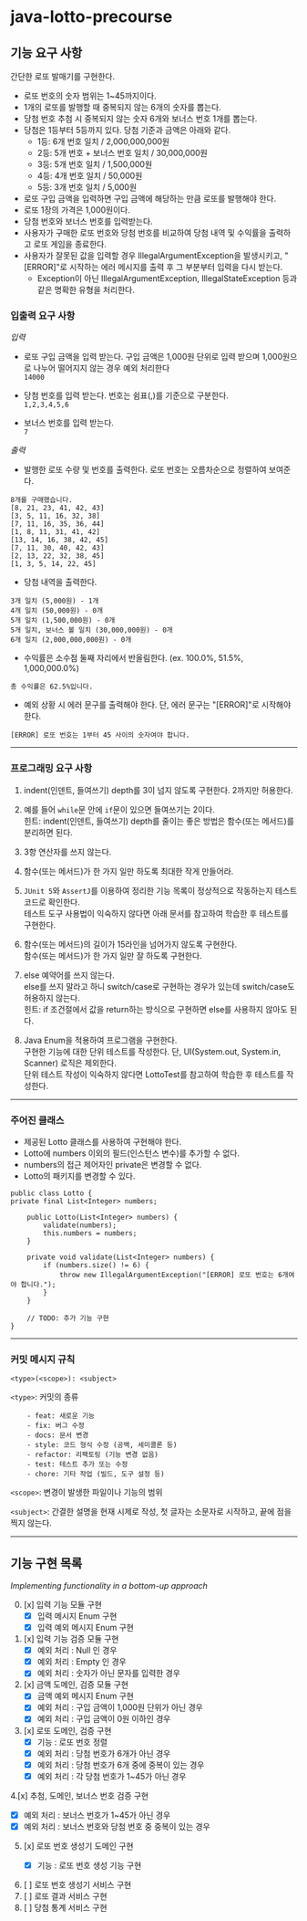 # java-lotto-precourse

## 기능 요구 사항
간단한 로또 발매기를 구현한다.

- 로또 번호의 숫자 범위는 1~45까지이다.  
- 1개의 로또를 발행할 때 중복되지 않는 6개의 숫자를 뽑는다.  
- 당첨 번호 추첨 시 중복되지 않는 숫자 6개와 보너스 번호 1개를 뽑는다.  
- 당첨은 1등부터 5등까지 있다. 당첨 기준과 금액은 아래와 같다.  
  - 1등: 6개 번호 일치 / 2,000,000,000원  
  - 2등: 5개 번호 + 보너스 번호 일치 / 30,000,000원  
  - 3등: 5개 번호 일치 / 1,500,000원  
  - 4등: 4개 번호 일치 / 50,000원  
  - 5등: 3개 번호 일치 / 5,000원  
- 로또 구입 금액을 입력하면 구입 금액에 해당하는 만큼 로또를 발행해야 한다.  
- 로또 1장의 가격은 1,000원이다.  
- 당첨 번호와 보너스 번호를 입력받는다.  
- 사용자가 구매한 로또 번호와 당첨 번호를 비교하여 당첨 내역 및 수익률을 출력하고 로또 게임을 종료한다.  
- 사용자가 잘못된 값을 입력할 경우 IllegalArgumentException을 발생시키고, "[ERROR]"로 시작하는 에러 메시지를 출력 후 그 부분부터 입력을 다시 받는다.  
  - Exception이 아닌 IllegalArgumentException, IllegalStateException 등과 같은 명확한 유형을 처리한다.  

### 입출력 요구 사항
_입력_
- 로또 구입 금액을 입력 받는다. 구입 금액은 1,000원 단위로 입력 받으며 1,000원으로 나누어 떨어지지 않는 경우 예외 처리한다  
```14000```

- 당첨 번호를 입력 받는다. 번호는 쉼표(,)를 기준으로 구분한다.  
```1,2,3,4,5,6```

- 보너스 번호를 입력 받는다.  
```7```

_출력_
- 발행한 로또 수량 및 번호를 출력한다. 로또 번호는 오름차순으로 정렬하여 보여준다.
```
8개를 구매했습니다.
[8, 21, 23, 41, 42, 43]
[3, 5, 11, 16, 32, 38]
[7, 11, 16, 35, 36, 44]
[1, 8, 11, 31, 41, 42]
[13, 14, 16, 38, 42, 45]
[7, 11, 30, 40, 42, 43]
[2, 13, 22, 32, 38, 45]
[1, 3, 5, 14, 22, 45]
```
- 당첨 내역을 출력한다.
```
3개 일치 (5,000원) - 1개
4개 일치 (50,000원) - 0개
5개 일치 (1,500,000원) - 0개
5개 일치, 보너스 볼 일치 (30,000,000원) - 0개
6개 일치 (2,000,000,000원) - 0개
```
- 수익률은 소수점 둘째 자리에서 반올림한다. (ex. 100.0%, 51.5%, 1,000,000.0%)
```
총 수익률은 62.5%입니다.
```
- 예외 상황 시 에러 문구를 출력해야 한다. 단, 에러 문구는 "[ERROR]"로 시작해야 한다.
```
[ERROR] 로또 번호는 1부터 45 사이의 숫자여야 합니다.
```
---
### 프로그래밍 요구 사항

1. indent(인덴트, 들여쓰기) depth를 3이 넘지 않도록 구현한다. 2까지만 허용한다.

2. 예를 들어 `while`문 안에 `if`문이 있으면 들여쓰기는 2이다.   
   힌트: indent(인덴트, 들여쓰기) depth를 줄이는 좋은 방법은 함수(또는 메서드)를 분리하면 된다.

3. 3항 연산자를 쓰지 않는다.

4. 함수(또는 메서드)가 한 가지 일만 하도록 최대한 작게 만들어라.

5. `JUnit 5`와 `AssertJ`를 이용하여 정리한 기능 목록이 정상적으로 작동하는지 테스트 코드로 확인한다.  
   테스트 도구 사용법이 익숙하지 않다면 아래 문서를 참고하여 학습한 후 테스트를 구현한다.

6. 함수(또는 메서드)의 길이가 15라인을 넘어가지 않도록 구현한다.  
함수(또는 메서드)가 한 가지 일만 잘 하도록 구현한다.

7. else 예약어를 쓰지 않는다.  
   else를 쓰지 말라고 하니 switch/case로 구현하는 경우가 있는데 switch/case도 허용하지 않는다.  
   힌트: if 조건절에서 값을 return하는 방식으로 구현하면 else를 사용하지 않아도 된다.

8. Java Enum을 적용하여 프로그램을 구현한다.  
   구현한 기능에 대한 단위 테스트를 작성한다. 단, UI(System.out, System.in, Scanner) 로직은 제외한다.  
   단위 테스트 작성이 익숙하지 않다면 LottoTest를 참고하여 학습한 후 테스트를 작성한다.

---

### 주어진 클래스 

- 제공된 Lotto 클래스를 사용하여 구현해야 한다.
- Lotto에 numbers 이외의 필드(인스턴스 변수)를 추가할 수 없다.
- numbers의 접근 제어자인 private은 변경할 수 없다.
- Lotto의 패키지를 변경할 수 있다. 

```
public class Lotto {
private final List<Integer> numbers;

    public Lotto(List<Integer> numbers) {
        validate(numbers);
        this.numbers = numbers;
    }

    private void validate(List<Integer> numbers) {
        if (numbers.size() != 6) {
            throw new IllegalArgumentException("[ERROR] 로또 번호는 6개여야 합니다.");
        }
    }

    // TODO: 추가 기능 구현
}

```
---
### 커밋 메시지 규칙

`<type>(<scope>): <subject>`

`<type>`: 커밋의 종류

```
    - feat: 새로운 기능
    - fix: 버그 수정
    - docs: 문서 변경
    - style: 코드 형식 수정 (공백, 세미콜론 등)
    - refactor: 리팩토링 (기능 변경 없음)
    - test: 테스트 추가 또는 수정
    - chore: 기타 작업 (빌드, 도구 설정 등)
```

`<scope>`: 변경이 발생한 파일이나 기능의 범위

`<subject>`: 간결한 설명을 현재 시제로 작성, 첫 글자는 소문자로 시작하고, 끝에 점을 찍지 않는다.

---

## 기능 구현 목록

_Implementing functionality in a bottom-up approach_

0. [x] 입력 기능 모듈 구현 
   - [x] 입력 메시지 Enum 구현 
   - [x] 입력 예외 메시지 Enum 구현 

1. [x] 입력 기능 검증 모듈 구현
   - [x] 예외 처리 : Null 인 경우
   - [x] 예외 처리 : Empty 인 경우
   - [x] 예외 처리 : 숫자가 아닌 문자를 입력한 경우   
   
2. [x] 금액 도메인, 검증 모듈 구현
   - [x] 금액 예외 메시지 Enum 구현
   - [x] 예외 처리 : 구입 금액이 1,000원 단위가 아닌 경우 
   - [x] 예외 처리 : 구입 금액이 0원 이하인 경우
   
3. [x] 로또 도메인, 검증 구현
   - [x] 기능 : 로또 번호 정렬 
   - [x] 예외 처리 : 당첨 번호가 6개가 아닌 경우 
   - [x] 예외 처리 : 당첨 번호가 6개 중에 중복이 있는 경우 
   - [x] 예외 처리 : 각 당첨 번호가 1~45가 아닌 경우
    
4.[x] 추첨, 도메인, 보너스 번호 검증 구현
   - [x] 예외 처리 : 보너스 번호가 1~45가 아닌 경우 
   - [x] 예외 처리 : 보너스 번호와 당첨 번호 중 중복이 있는 경우 
   
5. [x] 로또 번호 생성기 도메인 구현 
   - [x] 기능 : 로또 번호 생성 기능 구현 

    
6. [ ] 로또 번호 생성기 서비스 구현
7. [ ] 로또 결과 서비스 구현 
8. [ ] 당첨 통계 서비스 구현 

